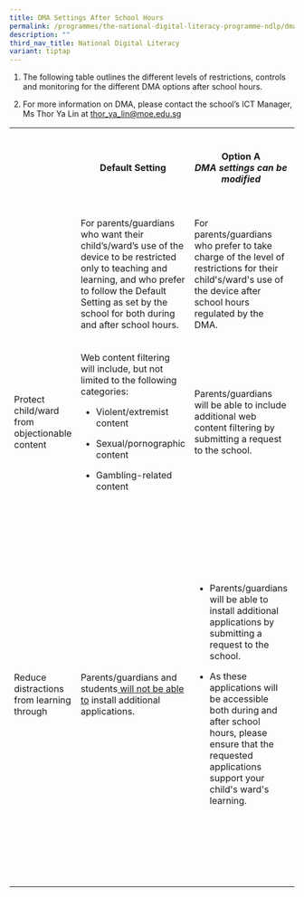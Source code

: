 ```yaml
---
title: DMA Settings After School Hours
permalink: /programmes/the-national-digital-literacy-programme-ndlp/dma-settings-after-school-hours/
description: ""
third_nav_title: National Digital Literacy
variant: tiptap
---
```

<ol data-tight="true" class="tight">
<li>
<p>The following table outlines the different levels of restrictions, controls
and monitoring for the different DMA options after school hours.</p>
</li>
<li>
<p>For more information on DMA, please contact the school’s ICT Manager,
Ms Thor Ya Lin at&nbsp;<a href="mailto:thor_ya_lin@moe.edu.sg" rel="noopener noreferrer nofollow" target="_blank">thor_ya_lin@moe.edu.sg</a>
<br>
</p>
</li>
</ol>
<table style="minWidth: 100px">
<colgroup>
<col>
<col>
<col>
<col>
</colgroup>
<tbody>
<tr>
<th rowspan="1" colspan="1">
<p></p>
</th>
<th rowspan="1" colspan="1">
<p>Default Setting</p>
</th>
<th rowspan="1" colspan="1">
<p>Option A
<br><em>DMA settings can be<br>modified</em>
</p>
</th>
<th rowspan="1" colspan="1">
<p>Option B
<br><em>DMA will be inactive only after school hours</em>
</p>
</th>
</tr>
<tr>
<td rowspan="1" colspan="1">
<p></p>
</td>
<td rowspan="1" colspan="1">
<p>For parents/guardians who want their child’s/ward’s use of the device
to be restricted only to teaching and learning, and who prefer to follow
the Default Setting as set by the school for both during and after school
hours.</p>
</td>
<td rowspan="1" colspan="1">
<p>For parents/guardians who prefer to take charge of the level of restrictions
for their child's/ward's use of the device after school hours regulated
by the DMA.</p>
</td>
<td rowspan="1" colspan="1">
<p>For parents/guardians who do not want their child's/ward/s use of the
device after school hours to be regulated by the DMA at all.</p>
</td>
</tr>
<tr>
<td rowspan="1" colspan="1">
<p>Protect child/ward from objectionable content</p>
</td>
<td rowspan="1" colspan="1">
<p>Web content filtering will include, but not limited to the following categories:</p>
<ul data-tight="true" class="tight">
<li>
<p>Violent/extremist content</p>
</li>
<li>
<p>Sexual/pornographic content</p>
</li>
<li>
<p>Gambling-related content</p>
</li>
</ul>
</td>
<td rowspan="1" colspan="1">
<p>Parents/guardians will be able to include additional web content filtering
by submitting a request to the school.</p>
</td>
<td rowspan="1" colspan="1">
<p>No content filtering at all after school hours</p>
</td>
</tr>
<tr>
<td rowspan="1" colspan="1">
<p>Reduce distractions from learning through</p>
</td>
<td rowspan="1" colspan="1">
<p>Parents/guardians and students<u> will not be able to</u> install additional
applications.</p>
</td>
<td rowspan="1" colspan="1">
<ul data-tight="true" class="tight">
<li>
<p>Parents/guardians will be able to install additional applications by submitting
a request to the school.</p>
</li>
<li>
<p>As these applications will be accessible both during and after school
hours, please ensure that the requested applications support your child's
ward's learning.</p>
</li>
</ul>
</td>
<td rowspan="1" colspan="1">
<p>Parents/Guardians and/or students will be able to install additional applications
after school hours.</p>
<p></p>
<p>To note:</p>
<p>• The installation of applications would have to be done via the</p>
<p>parent’s/student’s</p>
<p>personal Google account.</p>
<p>• Applications installed by</p>
<p>parents/guardians and/or</p>
<p>students after school</p>
<p>hours will not be</p>
<p>accessible during school</p>
<p>hours.</p>
</td>
</tr>
</tbody>
</table>
<p></p>